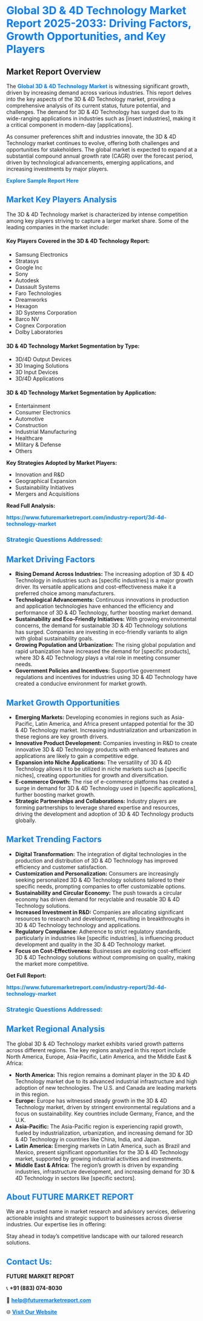 <h1 style="color: #007BFF;">Global 3D & 4D Technology Market Report 2025-2033: Driving Factors, Growth Opportunities, and Key Players</h1>

<section id="overview">
<h2>Market Report Overview</h2>
<p>The <a href="https://www.futuremarketreport.com/industry-report/3d-4d-technology-market" style="color: #007BFF; text-decoration: none;"><strong>Global 3D & 4D Technology Market</strong></a> is witnessing significant growth, driven by increasing demand across various industries. This report delves into the key aspects of the 3D & 4D Technology market, providing a comprehensive analysis of its current status, future potential, and challenges. The demand for 3D & 4D Technology has surged due to its wide-ranging applications in industries such as [insert industries], making it a critical component in modern-day [applications].</p>
<p>As consumer preferences shift and industries innovate, the 3D & 4D Technology market continues to evolve, offering both challenges and opportunities for stakeholders. The global market is expected to expand at a substantial compound annual growth rate (CAGR) over the forecast period, driven by technological advancements, emerging applications, and increasing investments by major players.</p>
</section>

<section id="overview">
<p><a href="https://www.futuremarketreport.com/request-sample/reportId=115787" style="color: #007BFF; text-decoration: none;"><strong>Explore Sample Report Here</strong></a></p>
</section>

<section id="key-players">
<h2 style="color: #007BFF;">Market Key Players Analysis</h2>
<p>The 3D & 4D Technology market is characterized by intense competition among key players striving to capture a larger market share. Some of the leading companies in the market include:</p>
<h4>Key Players Covered in the 3D & 4D Technology Report:</h4>
<ul><li>Samsung Electronics</li><li>Stratasys</li><li>Google Inc</li><li>Sony</li><li>Autodesk</li><li>Dassault Systems</li><li>Faro Technologies</li><li>Dreamworks</li><li>Hexagon</li><li>3D Systems Corporation</li><li>Barco NV</li><li>Cognex Corporation</li><li>Dolby Laboratories</li></ul>
<h4>3D & 4D Technology Market Segmentation by Type:</h4>
<ul><li>3D/4D Output Devices</li><li>3D Imaging Solutions</li><li>3D Input Devices</li><li>3D/4D Applications</li></ul>

<h4>3D & 4D Technology Market Segmentation by Application:</h4>
<ul><li>Entertainment</li><li>Consumer Electronics</li><li>Automotive</li><li>Construction</li><li>Industrial Manufacturing</li><li>Healthcare</li><li>Military &amp; Defense</li><li>Others</li></ul>
<p><strong>Key Strategies Adopted by Market Players:</strong></p>
<ul>
<li>Innovation and R&D</li>
<li>Geographical Expansion</li>
<li>Sustainability Initiatives</li>
<li>Mergers and Acquisitions</li>
</ul>
</section>

<section>
<p><strong>Read Full Analysis: </strong></p><a href="https://www.futuremarketreport.com/industry-report/3d-4d-technology-market" style="color: #007BFF; text-decoration: none;"><strong>https://www.futuremarketreport.com/industry-report/3d-4d-technology-market</strong></a>
<h3 style="color: #007BFF;">Strategic Questions Addressed:</h3>
</section>

<section id="driving-factors">
<h2 style="color: #007BFF;">Market Driving Factors</h2>
<ul>
<li><strong>Rising Demand Across Industries:</strong> The increasing adoption of 3D & 4D Technology in industries such as [specific industries] is a major growth driver. Its versatile applications and cost-effectiveness make it a preferred choice among manufacturers.</li>
<li><strong>Technological Advancements:</strong> Continuous innovations in production and application technologies have enhanced the efficiency and performance of 3D & 4D Technology, further boosting market demand.</li>
<li><strong>Sustainability and Eco-Friendly Initiatives:</strong> With growing environmental concerns, the demand for sustainable 3D & 4D Technology solutions has surged. Companies are investing in eco-friendly variants to align with global sustainability goals.</li>
<li><strong>Growing Population and Urbanization:</strong> The rising global population and rapid urbanization have increased the demand for [specific products], where 3D & 4D Technology plays a vital role in meeting consumer needs.</li>
<li><strong>Government Policies and Incentives:</strong> Supportive government regulations and incentives for industries using 3D & 4D Technology have created a conducive environment for market growth.</li>
</ul>
</section>

<section id="growth-opportunities">
<h2 style="color: #007BFF;">Market Growth Opportunities</h2>
<ul>
<li><strong>Emerging Markets:</strong> Developing economies in regions such as Asia-Pacific, Latin America, and Africa present untapped potential for the 3D & 4D Technology market. Increasing industrialization and urbanization in these regions are key growth drivers.</li>
<li><strong>Innovative Product Development:</strong> Companies investing in R&D to create innovative 3D & 4D Technology products with enhanced features and applications are likely to gain a competitive edge.</li>
<li><strong>Expansion into Niche Applications:</strong> The versatility of 3D & 4D Technology allows it to be utilized in niche markets such as [specific niches], creating opportunities for growth and diversification.</li>
<li><strong>E-commerce Growth:</strong> The rise of e-commerce platforms has created a surge in demand for 3D & 4D Technology used in [specific applications], further boosting market growth.</li>
<li><strong>Strategic Partnerships and Collaborations:</strong> Industry players are forming partnerships to leverage shared expertise and resources, driving the development and adoption of 3D & 4D Technology products globally.</li>
</ul>
</section>

<section id="trending-factors">
<h2 style="color: #007BFF;">Market Trending Factors</h2>
<ul>
<li><strong>Digital Transformation:</strong> The integration of digital technologies in the production and distribution of 3D & 4D Technology has improved efficiency and customer satisfaction.</li>
<li><strong>Customization and Personalization:</strong> Consumers are increasingly seeking personalized 3D & 4D Technology solutions tailored to their specific needs, prompting companies to offer customizable options.</li>
<li><strong>Sustainability and Circular Economy:</strong> The push towards a circular economy has driven demand for recyclable and reusable 3D & 4D Technology solutions.</li>
<li><strong>Increased Investment in R&D:</strong> Companies are allocating significant resources to research and development, resulting in breakthroughs in 3D & 4D Technology technology and applications.</li>
<li><strong>Regulatory Compliance:</strong> Adherence to strict regulatory standards, particularly in industries like [specific industries], is influencing product development and quality in the 3D & 4D Technology market.</li>
<li><strong>Focus on Cost-Effectiveness:</strong> Businesses are exploring cost-efficient 3D & 4D Technology solutions without compromising on quality, making the market more competitive.</li>
</ul>
</section>

<section>
<p><strong>Get Full Report: </strong></p><a href="https://www.futuremarketreport.com/industry-report/3d-4d-technology-market" style="color: #007BFF; text-decoration: none;"><strong>https://www.futuremarketreport.com/industry-report/3d-4d-technology-market</strong></a>
<h3 style="color: #007BFF;">Strategic Questions Addressed:</h3>
</section>


<section id="regional-analysis">
<h2 style="color: #007BFF;">Market Regional Analysis</h2>
<p>The global 3D & 4D Technology market exhibits varied growth patterns across different regions. The key regions analyzed in this report include North America, Europe, Asia-Pacific, Latin America, and the Middle East & Africa:</p>
<ul>
<li><strong>North America:</strong> This region remains a dominant player in the 3D & 4D Technology market due to its advanced industrial infrastructure and high adoption of new technologies. The U.S. and Canada are leading markets in this region.</li>
<li><strong>Europe:</strong> Europe has witnessed steady growth in the 3D & 4D Technology market, driven by stringent environmental regulations and a focus on sustainability. Key countries include Germany, France, and the U.K.</li>
<li><strong>Asia-Pacific:</strong> The Asia-Pacific region is experiencing rapid growth, fueled by industrialization, urbanization, and increasing demand for 3D & 4D Technology in countries like China, India, and Japan.</li>
<li><strong>Latin America:</strong> Emerging markets in Latin America, such as Brazil and Mexico, present significant opportunities for the 3D & 4D Technology market, supported by growing industrial activities and investments.</li>
<li><strong>Middle East & Africa:</strong> The region’s growth is driven by expanding industries, infrastructure development, and increasing demand for 3D & 4D Technology in sectors like [specific sectors].</li>
</ul>
</section>

<footer>
<h2 style="color: #007BFF;">About FUTURE MARKET REPORT</h2>
<p>We are a trusted name in market research and advisory services, delivering actionable insights and strategic support to businesses across diverse industries. Our expertise lies in offering:</p>

<p>Stay ahead in today’s competitive landscape with our tailored research solutions.</p>

<h2 style="color: #007BFF;">Contact Us:</h2>
<p><strong>FUTURE MARKET REPORT</strong></p>
<p>📞 <strong>+91 (883) 074-8030</strong></p>
<p>📧 <strong><a href="mailto:help@futuremarketreport.com" style="color: #007BFF;">help@futuremarketreport.com</a></strong></p>
<p>🌐 <strong><a href="https://www.futuremarketreport.com/" style="color: #007BFF;">Visit Our Website</a></strong></p>
</footer>